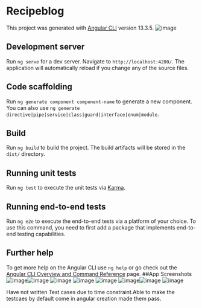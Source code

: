 # Recipeblog

This project was generated with [Angular CLI](https://github.com/angular/angular-cli) version 13.3.5.
![image](https://user-images.githubusercontent.com/20016435/176494211-39d49af2-b633-46e1-aa9f-e3aee3689c68.png)


## Development server

Run `ng serve` for a dev server. Navigate to `http://localhost:4200/`. The application will automatically reload if you change any of the source files.

## Code scaffolding

Run `ng generate component component-name` to generate a new component. You can also use `ng generate directive|pipe|service|class|guard|interface|enum|module`.

## Build

Run `ng build` to build the project. The build artifacts will be stored in the `dist/` directory.

## Running unit tests

Run `ng test` to execute the unit tests via [Karma](https://karma-runner.github.io).

## Running end-to-end tests

Run `ng e2e` to execute the end-to-end tests via a platform of your choice. To use this command, you need to first add a package that implements end-to-end testing capabilities.

## Further help

To get more help on the Angular CLI use `ng help` or go check out the [Angular CLI Overview and Command Reference](https://angular.io/cli) page.
##App Screenshots
![image](https://user-images.githubusercontent.com/20016435/176494500-a0f61bed-4a15-4207-9c55-1c93ef3102c2.png)![image](https://user-images.githubusercontent.com/20016435/176496022-99c017fe-5748-4c31-adb5-1e021f1a8a69.png)
![image](https://user-images.githubusercontent.com/20016435/176494735-73204459-2f2b-4bcb-bc93-bda12a3b8be7.png)
![image](https://user-images.githubusercontent.com/20016435/176494881-700c1ff7-1965-478e-8543-ef50c7740e7a.png)
![image](https://user-images.githubusercontent.com/20016435/176495014-0dce3ec9-fa3b-4f7d-bee3-b5a3a8710e2a.png)
![image](https://user-images.githubusercontent.com/20016435/176495183-1327b35f-ac24-48e1-b46e-d83208cca40f.png)![image](https://user-images.githubusercontent.com/20016435/176495372-ec15c20b-bf34-47fb-b5b1-744127275e2e.png)
![image](https://user-images.githubusercontent.com/20016435/176496856-8899e130-c732-4b79-836a-1cb67559caea.png)

Have not written Test cases due to time constraint.Able to make the testcaes by default come in angular creation made them pass.



